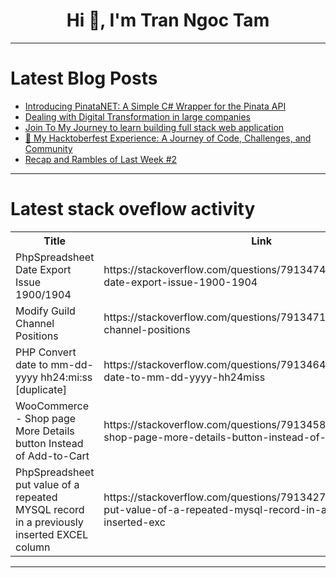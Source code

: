 <h1 align="center">Hi 👋, I'm Tran Ngoc Tam</h1>

---

# Latest Blog Posts 
<!-- BLOG-POST-LIST:START -->
- [Introducing PinataNET: A Simple C# Wrapper for the Pinata API](https://dev.to/sebastiandevelops/introducing-pinatanet-a-simple-c-wrapper-for-the-pinata-api-396d)
- [Dealing with Digital Transformation in large companies](https://dev.to/smfiorillo/dealing-with-digital-transformation-in-large-companies-318e)
- [Join To My Journey to learn building full stack web application](https://dev.to/mert_izgahi_e1e5719866b86/join-to-my-journey-to-learn-building-full-stack-web-application-33bn)
- [🌱 My Hacktoberfest Experience: A Journey of Code, Challenges, and Community](https://dev.to/akashjana/my-hacktoberfest-experience-a-journey-of-code-challenges-and-community-1b9p)
- [Recap and Rambles of Last Week #2](https://dev.to/jennjunod/recap-and-rambles-of-last-week-2-2jlb)
<!-- BLOG-POST-LIST:END -->

---

# Latest stack oveflow activity
<table>
  <tr><th>Title</th><th>Link</th></tr>
  <!-- STACKOVERFLOW:START --><tr><td>PhpSpreadsheet Date Export Issue 1900/1904</td><td>https://stackoverflow.com/questions/79134743/phpspreadsheet-date-export-issue-1900-1904</td></tr><tr><td>Modify Guild Channel Positions</td><td>https://stackoverflow.com/questions/79134711/modify-guild-channel-positions</td></tr><tr><td>PHP Convert date to mm-dd-yyyy hh24:mi:ss [duplicate]</td><td>https://stackoverflow.com/questions/79134647/php-convert-date-to-mm-dd-yyyy-hh24miss</td></tr><tr><td>WooCommerce - Shop page More Details button Instead of Add-to-Cart</td><td>https://stackoverflow.com/questions/79134588/woocommerce-shop-page-more-details-button-instead-of-add-to-cart</td></tr><tr><td>PhpSpreadsheet put value of a repeated MYSQL record in a previously inserted EXCEL column</td><td>https://stackoverflow.com/questions/79134274/phpspreadsheet-put-value-of-a-repeated-mysql-record-in-a-previously-inserted-exc</td></tr><!-- STACKOVERFLOW:END -->
</table>

---


